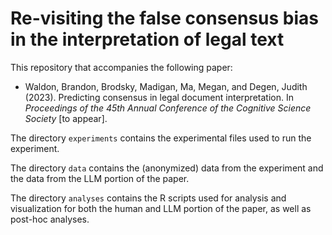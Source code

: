 # Re-visiting the false consensus bias in the interpretation of legal text 

This repository that accompanies the following paper: 

- Waldon, Brandon, Brodsky, Madigan, Ma, Megan, and Degen, Judith (2023). Predicting consensus in legal document interpretation. In *Proceedings of the 45th Annual Conference of the Cognitive Science Society* [to appear]. 

The directory `experiments` contains the experimental files used to run the experiment. 

The directory `data` contains the (anonymized) data from the experiment and the data from the LLM portion of the paper. 

The directory `analyses` contains the R scripts used for analysis and visualization for both the human and LLM portion of the paper, as well as post-hoc analyses. 
